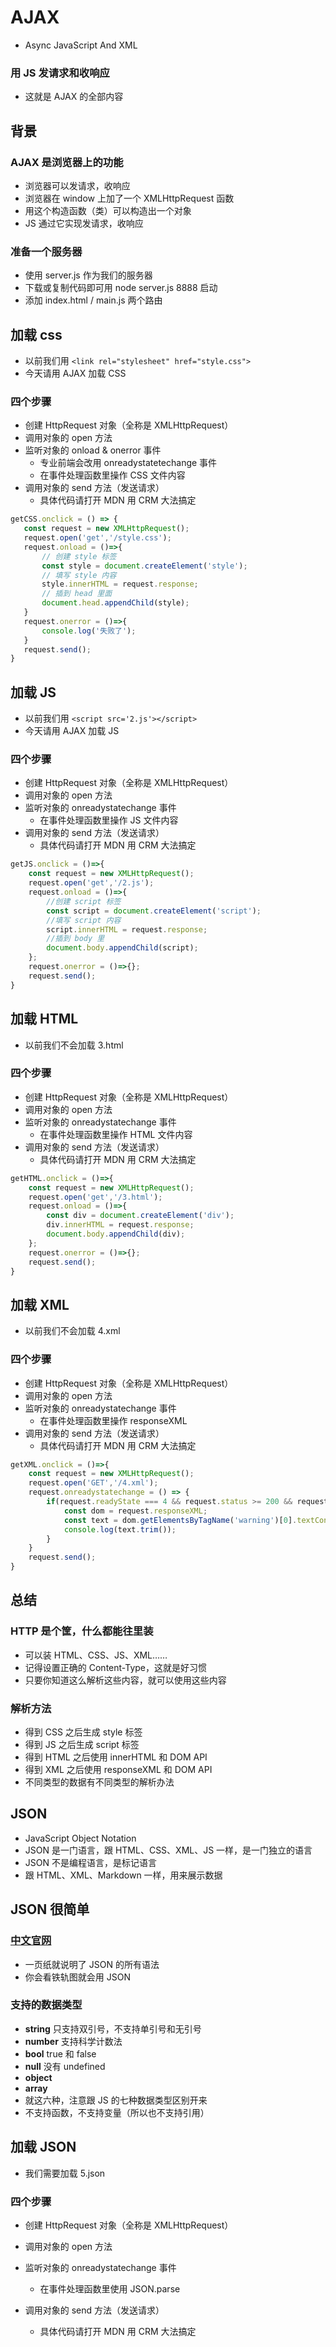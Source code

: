 # AJAX 

* Async JavaScript And XML

### 用 JS 发请求和收响应

* 这就是 AJAX 的全部内容



## 背景

### AJAX 是浏览器上的功能

* 浏览器可以发请求，收响应
* 浏览器在 window 上加了一个 XMLHttpRequest 函数
* 用这个构造函数（类）可以构造出一个对象
* JS 通过它实现发请求，收响应

### 准备一个服务器

* 使用 server.js 作为我们的服务器
* 下载或复制代码即可用 node server.js 8888 启动
* 添加 index.html / main.js 两个路由



## 加载 css

* 以前我们用 `<link rel="stylesheet" href="style.css">`
* 今天请用 AJAX 加载 CSS

### 四个步骤

* 创建 HttpRequest 对象（全称是 XMLHttpRequest）
* 调用对象的 open 方法
* 监听对象的 onload & onerror 事件
  * 专业前端会改用 onreadystatetechange 事件
  * 在事件处理函数里操作 CSS 文件内容
* 调用对象的 send 方法（发送请求）
  * 具体代码请打开 MDN 用 CRM 大法搞定

 ```js
getCSS.onclick = () => {
    const request = new XMLHttpRequest();
    request.open('get','/style.css');
    request.onload = ()=>{
        // 创建 style 标签
        const style = document.createElement('style');
        // 填写 style 内容
        style.innerHTML = request.response;
        // 插到 head 里面
        document.head.appendChild(style);
    }
    request.onerror = ()=>{
        console.log('失败了');
    }
    request.send();
}
 ```



## 加载 JS

* 以前我们用 `<script src='2.js'></script>`
* 今天请用 AJAX 加载 JS

### 四个步骤

* 创建 HttpRequest 对象（全称是 XMLHttpRequest）
* 调用对象的 open 方法
* 监听对象的 onreadystatechange 事件
  * 在事件处理函数里操作 JS 文件内容
* 调用对象的 send 方法（发送请求）
  * 具体代码请打开 MDN 用 CRM 大法搞定

```js
getJS.onclick = ()=>{
    const request = new XMLHttpRequest();
    request.open('get','/2.js');
    request.onload = ()=>{
        //创建 script 标签
        const script = document.createElement('script');
        //填写 script 内容
        script.innerHTML = request.response;
        //插到 body 里
        document.body.appendChild(script);
    };
    request.onerror = ()=>{};
    request.send();
}
```



## 加载 HTML

- 以前我们不会加载 3.html

### 四个步骤

- 创建 HttpRequest 对象（全称是 XMLHttpRequest）
- 调用对象的 open 方法
- 监听对象的 onreadystatechange 事件
  - 在事件处理函数里操作 HTML 文件内容
- 调用对象的 send 方法（发送请求）
  - 具体代码请打开 MDN 用 CRM 大法搞定

```js
getHTML.onclick = ()=>{
    const request = new XMLHttpRequest();
    request.open('get','/3.html');
    request.onload = ()=>{
        const div = document.createElement('div');
        div.innerHTML = request.response;
        document.body.appendChild(div);
    };
    request.onerror = ()=>{};
    request.send();
}
```



## 加载 XML

- 以前我们不会加载 4.xml

### 四个步骤

- 创建 HttpRequest 对象（全称是 XMLHttpRequest）
- 调用对象的 open 方法
- 监听对象的 onreadystatechange 事件
  - 在事件处理函数里操作 responseXML
- 调用对象的 send 方法（发送请求）
  - 具体代码请打开 MDN 用 CRM 大法搞定

```js
getXML.onclick = ()=>{
    const request = new XMLHttpRequest();
    request.open('GET','/4.xml');
    request.onreadystatechange = () => {
        if(request.readyState === 4 && request.status >= 200 && request.status < 300) {
            const dom = request.responseXML;
            const text = dom.getElementsByTagName('warning')[0].textContent;
            console.log(text.trim());
        }
    }
    request.send();
}
```



## 总结 

### HTTP 是个筐，什么都能往里装

* 可以装 HTML、CSS、JS、XML……
* 记得设置正确的 Content-Type，这就是好习惯
* 只要你知道这么解析这些内容，就可以使用这些内容

### 解析方法

* 得到 CSS 之后生成 style 标签
* 得到 JS 之后生成 script 标签
* 得到 HTML 之后使用 innerHTML 和 DOM API
* 得到 XML 之后使用 responseXML 和 DOM API
* 不同类型的数据有不同类型的解析办法





## JSON

* JavaScript Object Notation
* JSON 是一门语言，跟 HTML、CSS、XML、JS 一样，是一门独立的语言
* JSON 不是编程语言，是标记语言
* 跟 HTML、XML、Markdown 一样，用来展示数据



## JSON 很简单

### [中文官网](http://json.org/json-zh.html)

* 一页纸就说明了 JSON 的所有语法
* 你会看铁轨图就会用 JSON

### 支持的数据类型

* **string**    只支持双引号，不支持单引号和无引号
* **number**    支持科学计数法
* **bool**    true 和 false
* **null**    没有 undefined
* **object**
* **array**
* 就这六种，注意跟 JS 的七种数据类型区别开来
* 不支持函数，不支持变量（所以也不支持引用）



## 加载 JSON

* 我们需要加载 5.json

### 四个步骤

* 创建 HttpRequest 对象（全称是 XMLHttpRequest）
* 调用对象的 open 方法

* 监听对象的 onreadystatechange 事件
  * 在事件处理函数里使用 JSON.parse
* 调用对象的 send 方法（发送请求）
  * 具体代码请打开 MDN 用 CRM 大法搞定

















































